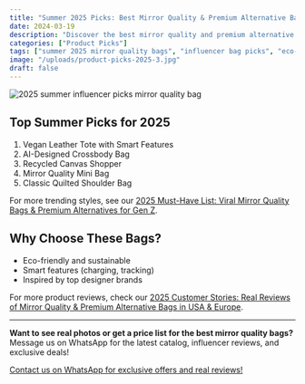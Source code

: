 ```yaml
---
title: "Summer 2025 Picks: Best Mirror Quality & Premium Alternative Bags for Influencers"
date: 2024-03-19
description: "Discover the best mirror quality and premium alternative bags for summer 2025. See influencer favorites, eco-friendly designs, and affordable luxury picks for Gen Z."
categories: ["Product Picks"]
tags: ["summer 2025 mirror quality bags", "influencer bag picks", "eco-friendly premium alternatives", "affordable luxury handbags 2025", "Gen Z trending bags", "best premium alternative bags"]
image: "/uploads/product-picks-2025-3.jpg"
draft: false
---
```


![2025 summer influencer picks mirror quality bag](/uploads/product-picks-2025-3.jpg)

## Top Summer Picks for 2025

1. Vegan Leather Tote with Smart Features
2. AI-Designed Crossbody Bag
3. Recycled Canvas Shopper
4. Mirror Quality Mini Bag
5. Classic Quilted Shoulder Bag

For more trending styles, see our [2025 Must-Have List: Viral Mirror Quality Bags & Premium Alternatives for Gen Z](../must-have-list-2025-3.md).

## Why Choose These Bags?

- Eco-friendly and sustainable
- Smart features (charging, tracking)
- Inspired by top designer brands

For more product reviews, check our [2025 Customer Stories: Real Reviews of Mirror Quality & Premium Alternative Bags in USA & Europe](../customer-stories-2025-2.md).

---

**Want to see real photos or get a price list for the best mirror quality bags?**  
Message us on WhatsApp for the latest catalog, influencer reviews, and exclusive deals!

[Contact us on WhatsApp for exclusive offers and real reviews!](https://wa.me/19088661058)

<script type="application/ld+json">
{
  "@context": "https://schema.org",
  "@type": "Article",
  "headline": "Summer 2025 Picks: Best Mirror Quality & Premium Alternative Bags for Influencers",
  "description": "Discover the best mirror quality and premium alternative bags for summer 2025. See influencer favorites, eco-friendly designs, and affordable luxury picks for Gen Z.",
  "image": "https://luxvibeo.com/uploads/product-picks-2025-3.jpg",
  "author": {"@type": "Organization", "name": "LuxVibe"},
  "datePublished": "2024-03-19",
  "articleSection": "Product Picks",
  "keywords": "summer 2025 mirror quality bags, influencer bag picks, eco-friendly premium alternatives, affordable luxury handbags 2025, Gen Z trending bags, best premium alternative bags"
}
</script> 